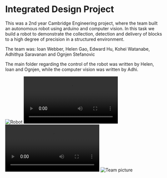 # Integrated Design Project

This was a 2nd year Cambridge Engineering project, where the team built an autonomous robot using arduino and computer vision. In this task we build a robot to demonstrate the collection, detection and delivery of blocks to a high degree of precision in a structured environment.

The team was: Ioan Webber, Helen Gao, Edward Hu, Kohei Watanabe, Adhithya Saravanan and Ognjen Stefanovic

The main folder regarding the control of the robot was written by Helen, Ioan and Ognjen, while the computer vision was written by Adhi.

![Robot](https://user-images.githubusercontent.com/72799142/159185592-883267df-7676-419f-8319-90aa01999d84.PNG)
![Drop off](https://user-images.githubusercontent.com/65687348/159563100-54f7eb60-ec65-47a0-a57f-29e472b4094f.mp4)
![Pick up](https://user-images.githubusercontent.com/65687348/159563171-de99fd7b-30f0-444d-8042-684347441730.mp4)
![Team picture](https://user-images.githubusercontent.com/72799142/159185706-0c38faeb-962b-43fe-8a30-b232150b9696.jpg)
